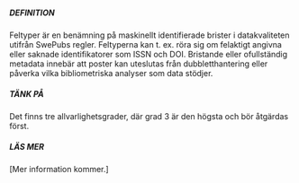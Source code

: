 ##### DEFINITION

Feltyper är en benämning på maskinellt identifierade brister i datakvaliteten utifrån SwePubs regler. Feltyperna kan t. ex. röra sig om felaktigt angivna eller saknade identifikatorer som ISSN och DOI. Bristande eller ofullständig metadata innebär att poster kan uteslutas från dubbletthantering eller påverka vilka bibliometriska analyser som data stödjer. 

##### TÄNK PÅ  

Det finns tre allvarlighetsgrader, där grad 3 är den högsta och bör åtgärdas först. 

##### LÄS MER

[Mer information kommer.]


